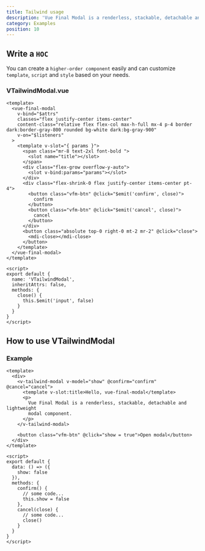 ```yaml
---
title: Tailwind usage
description: 'Vue Final Modal is a renderless, stackable, detachable and lightweight modal component.'
category: Examples
position: 10
---
```


## Write a `HOC`

<alert>

You can create a `higher-order component` easily and can customize `template`, `script` and `style` based on your needs.

</alert>

### VTailwindModal.vue

<show-code>

```vue
<template>
  <vue-final-modal
    v-bind="$attrs"
    classes="flex justify-center items-center"
    content-class="relative flex flex-col max-h-full mx-4 p-4 border dark:border-gray-800 rounded bg-white dark:bg-gray-900"
    v-on="$listeners"
  >
    <template v-slot="{ params }">
      <span class="mr-8 text-2xl font-bold ">
        <slot name="title"></slot>
      </span>
      <div class="flex-grow overflow-y-auto">
        <slot v-bind:params="params"></slot>
      </div>
      <div class="flex-shrink-0 flex justify-center items-center pt-4">
        <button class="vfm-btn" @click="$emit('confirm', close)">
          confirm
        </button>
        <button class="vfm-btn" @click="$emit('cancel', close)">
          cancel
        </button>
      </div>
      <button class="absolute top-0 right-0 mt-2 mr-2" @click="close">
        <mdi-close></mdi-close>
      </button>
    </template>
  </vue-final-modal>
</template>

<script>
export default {
  name: 'VTailwindModal',
  inheritAttrs: false,
  methods: {
    close() {
      this.$emit('input', false)
    }
  }
}
</script>
```

</show-code>

## How to use VTailwindModal

### Example

<hoc-example-tailwind></hoc-example-tailwind>

<show-code class="pt-4">

```vue
<template>
  <div>
    <v-tailwind-modal v-model="show" @confirm="confirm" @cancel="cancel">
      <template v-slot:title>Hello, vue-final-modal</template>
      <p>
        Vue Final Modal is a renderless, stackable, detachable and lightweight
        modal component.
      </p>
    </v-tailwind-modal>

    <button class="vfm-btn" @click="show = true">Open modal</button>
  </div>
</template>

<script>
export default {
  data: () => ({
    show: false
  }),
  methods: {
    confirm() {
      // some code...
      this.show = false
    },
    cancel(close) {
      // some code...
      close()
    }
  }
}
</script>
```

</show-code>
